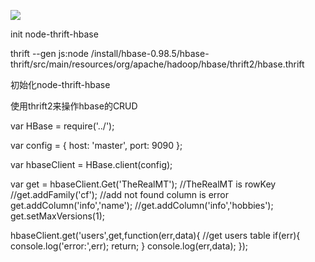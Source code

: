 
![](http://dailyjs.com/images/posts/nodehbase.png)

init node-thrift-hbase

thrift --gen js:node /install/hbase-0.98.5/hbase-thrift/src/main/resources/org/apache/hadoop/hbase/thrift2/hbase.thrift

初始化node-thrift-hbase

使用thrift2来操作hbase的CRUD


var HBase = require('../');

var config = {
    host: 'master',
    port: 9090
};

var hbaseClient = HBase.client(config);

var get = hbaseClient.Get('TheRealMT');    //TheRealMT is rowKey
//get.addFamily('cf');  //add not found column is error
get.addColumn('info','name');
//get.addColumn('info','hobbies');
get.setMaxVersions(1);

hbaseClient.get('users',get,function(err,data){ //get users table
    if(err){
        console.log('error:',err);
        return;
    }
    console.log(err,data);
});